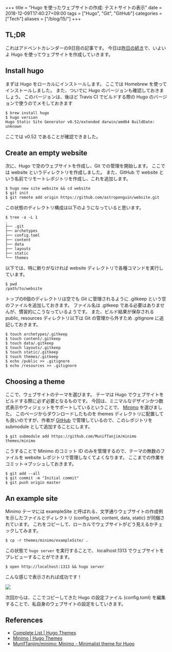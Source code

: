 +++
title = "Hugo を使ったウェブサイトの作成: テストサイトの表示"
date  = 2018-12-09T17:40:27+09:00
tags  = ["Hugo", "Git", "GitHub"]
categories = ["Tech"]
aliases = ["/blog/15/"]
+++

## TL;DR

これはアドベントカレンダーの9日目の記事です。
今日は[昨日の続き](/blog/14)で、いよいよ Hugo を使ってウェブサイトを作成していきます。

## Install hugo

まずは Hugo をローカルにインストールします。
ここでは Homebrew を使ってインストールしました。
また、ついでに Hugo のバージョンも確認しておきましょう。
このバージョンは、後ほど Travis CI でビルドする際の Hugo のバージョンで使うのでメモしておきます

```shell
$ brew install hugo
$ hugo version
Hugo Static Site Generator v0.52/extended darwin/amd64 BuildDate: unknown
```

ここでは v0.52 であることが確認できました。

## Create an empty website

次に、Hugo で空のウェブサイトを作成し、Git での管理を開始します。
ここでは website というディレクトリを作成しました。
また、GitHub で website という名前でリモートレポジトリを作成し、これを追加します。

```shell
$ hugo new site website && cd website
$ git init
$ git remote add origin https://github.com/astropenguin/website.git
```

この状態のディレクトリ構成は以下のようになっていると思います。

```shell
$ tree -a -L 1
.
├── .git
├── archetypes
├── config.toml
├── content
├── data
├── layouts
├── static
└── themes
```

以下では、特に断りがなければ website ディレクトリで各種コマンドを実行しています。

```shell
$ pwd
/path/to/website
```

トップの6個のディレクトリは空でも Git に管理されるように .gitkeep という空のファイルを追加しておきます。
ファイル名は .gitkeep である必要はありませんが、慣習的にこうなっているようです。
また、ビルド結果が保存される public, resources ディレクトリ以下は Git の管理から外すため .gitignore に追記しておきます。

```shell
$ touch archetypes/.gitkeep
$ touch content/.gitkeep
$ touch data/.gitkeep
$ touch layouts/.gitkeep
$ touch static/.gitkeep
$ touch themes/.gitkeep
$ echo /public >> .gitignore
$ echo /resources >> .gitignore
```

## Choosing a theme

ここで、ウェブサイトのテーマを選びます。
テーマは Hugo でウェブサイトをビルドする際に必ず必要となるものです。
今回は、ミニマルなデザインかつ数式表示やウィジェットをサポートしているということで、 [Minimo](https://themes.gohugo.io/minimo/) を選びました。
このページからダウンロードしたものを themes ディレクトリに配置しても良いのですが、作者が [GitHub](https://github.com/MunifTanjim/minimo) で管理しているので、このレポジトリを submodule として追加することにします。

```shell
$ git submodule add https://github.com/MunifTanjim/minimo themes/minimo
```

こうすることで Minimo のコミット ID のみを管理するので、テーマの無数のファイルを website レポジトリで管理しなくてよくなります。
ここまでの作業をコミット→プッシュしておきます。

```shell
$ git add --all
$ git commit -m "Initial commit"
$ git push origin master
```

## An example site

Minimo テーマには exampleSite と呼ばれる、文字通りウェブサイトの作成例を示したファイルとディレクトリ (config.toml, content, data, static) が同梱されています。
これをコピーして、ローカルでウェブサイトがどう見えるかチェックしてみます。

```shell
$ cp -r themes/minimo/exampleSite/ .
```

この状態で `hugo server` を実行することで、 localhost:1313 でウェブサイトをプレビューすることができます。

```shell
$ open http://localhost:1313 && hugo server
```

こんな感じで表示されれば成功です！

![](examplesite.png)

次回からは、ここでコピーしてきた Hugo の設定ファイル (config.toml) を編集することで、私自身のウェブサイトの設定をしていきます。

## References

+ [Complete List \| Hugo Themes](https://themes.gohugo.io/)
+ [Minimo \| Hugo Themes](https://themes.gohugo.io/minimo/)
+ [MunifTanjim/minimo: Minimo \- Minimalist theme for Hugo](https://github.com/MunifTanjim/minimo)
